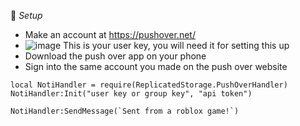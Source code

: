📄 *Setup*
* Make an account at https://pushover.net/
* ![image](https://github.com/user-attachments/assets/6013197b-23cd-4ff0-b6f6-38a7472830e2)
This is your user key, you will need it for setting this up
* Download the push over app on your phone
* Sign into the same account you made on the push over website
```
local NotiHandler = require(ReplicatedStorage.PushOverHandler)
NotiHandler:Init("user key or group key", "api token")

NotiHandler:SendMessage(`Sent from a roblox game!`)
```
